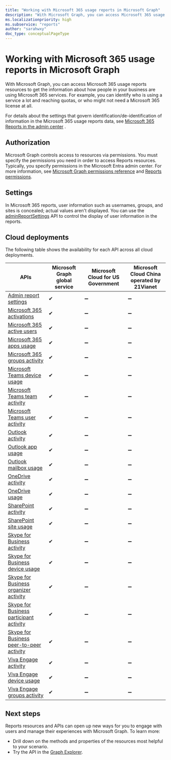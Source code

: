 ```yaml
---
title: "Working with Microsoft 365 usage reports in Microsoft Graph"
description: "With Microsoft Graph, you can access Microsoft 365 usage reports resources to get the information about how people in your business are using Microsoft 365 services. For example, you can identify who is using a service a lot and reaching quotas, or who may not need a Microsoft 365 license at all."
ms.localizationpriority: high
ms.subservice: "reports"
author: "sarahwxy"
doc_type: conceptualPageType
---
```


# Working with Microsoft 365 usage reports in Microsoft Graph

With Microsoft Graph, you can access Microsoft 365 usage reports resources to get the information about how people in your business are using Microsoft 365 services. For example, you can identify who is using a service a lot and reaching quotas, or who might not need a Microsoft 365 license at all.

For details about the settings that govern identification/de-identification of information in the Microsoft 365 usage reports data, see [Microsoft 365 Reports in the admin center](/microsoft-365/admin/activity-reports/activity-reports) .

## Authorization

Microsoft Graph controls access to resources via permissions. You must specify the permissions you need in order to access Reports resources. Typically, you specify permissions in the Microsoft Entra admin center. For more information, see [Microsoft Graph permissions reference](/graph/permissions-reference) and [Reports permissions](/graph/permissions-reference#reports-permissions).

## Settings

In Microsoft 365 reports, user information such as usernames, groups, and sites is concealed; actual values aren't displayed. You can use the [adminReportSettings](../resources/adminreportsettings.md) API to control the display of user information in the reports.

## Cloud deployments

The following table shows the availability for each API across all cloud deployments.

| APIs | Microsoft Graph global service | Microsoft Cloud for US Government | Microsoft Cloud China operated by 21Vianet |
| ---- | ------------------------------ | ----------------------------------| ------------------------------------------ |
| [Admin report settings](../resources/adminreportsettings.md)                                       | ✔ | ➖ | ➖ |
| [Microsoft 365 activations](reportroot.md#microsoft-365-activations)                               | ✔ | ➖ | ➖ |
| [Microsoft 365 active users](reportroot.md#microsoft-365-active-users)                             | ✔ | ➖ | ➖ |
| [Microsoft 365 apps usage](reportroot.md#microsoft-365-apps-usage)                                 | ✔ | ➖ | ➖ |
| [Microsoft 365 groups activity](reportroot.md#microsoft-365-groups-activity)                       | ✔ | ➖ | ➖ |
| [Microsoft Teams device usage](reportroot.md#microsoft-teams-device-usage)                         | ✔ | ➖ | ➖ |
| [Microsoft Teams team activity](reportroot.md#microsoft-teams-team-activity)                       | ✔ | ➖ | ➖ |
| [Microsoft Teams user activity](reportroot.md#microsoft-teams-user-activity)                       | ✔ | ➖ | ➖ |
| [Outlook activity](reportroot.md#outlook-activity)                                                 | ✔ | ➖ | ➖ |
| [Outlook app usage](reportroot.md#outlook-app-usage)                                               | ✔ | ➖ | ➖ |
| [Outlook mailbox usage](reportroot.md#outlook-mailbox-usage)                                       | ✔ | ➖ | ➖ |
| [OneDrive activity](reportroot.md#onedrive-activity)                                               | ✔ | ➖ | ➖ |
| [OneDrive usage](reportroot.md#onedrive-usage)                                                     | ✔ | ➖ | ➖ |
| [SharePoint activity](reportroot.md#sharepoint-activity)                                           | ✔ | ➖ | ➖ |
| [SharePoint site usage](reportroot.md#sharepoint-site-usage)                                       | ✔ | ➖ | ➖ |
| [Skype for Business activity](reportroot.md#skype-for-business-activity)                           | ✔ | ➖ | ➖ |
| [Skype for Business device usage](reportroot.md#skype-for-business-device-usage)                   | ✔ | ➖ | ➖ |
| [Skype for Business organizer activity](reportroot.md#skype-for-business-organizer-activity)       | ✔ | ➖ | ➖ |
| [Skype for Business participant activity](reportroot.md#skype-for-business-participant-activity)   | ✔ | ➖ | ➖ |
| [Skype for Business peer-to-peer activity](reportroot.md#skype-for-business-peer-to-peer-activity) | ✔ | ➖ | ➖ |
| [Viva Engage activity](reportroot.md#viva-engage-activity)                                         | ✔ | ➖ | ➖ |
| [Viva Engage device usage](reportroot.md#viva-engage-device-usage)                                 | ✔ | ➖ | ➖ |
| [Viva Engage groups activity](reportroot.md#viva-engage-groups-activity)                           | ✔ | ➖ | ➖ |

## Next steps

Reports resources and APIs can open up new ways for you to engage with users and manage their experiences with Microsoft Graph. To learn more:

- Drill down on the methods and properties of the resources most helpful to your scenario.
- Try the API in the [Graph Explorer](https://developer.microsoft.com/graph/graph-explorer).
